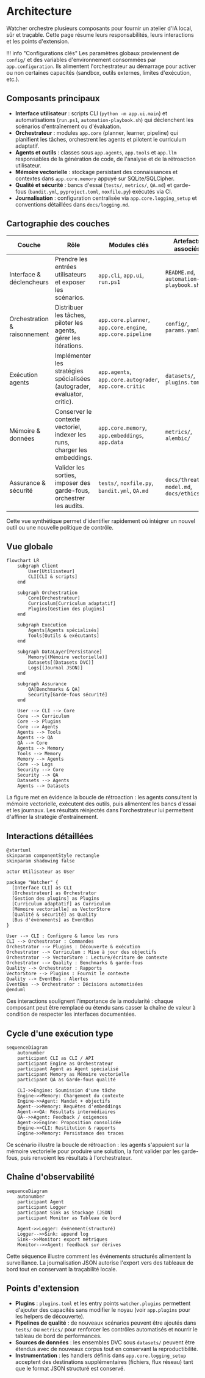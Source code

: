 # Architecture

Watcher orchestre plusieurs composants pour fournir un atelier d'IA local, sûr et traçable.
Cette page résume leurs responsabilités, leurs interactions et les points d'extension.

!!! info "Configurations clés"
    Les paramètres globaux proviennent de `config/` et des variables d'environnement consommées par
    `app.configuration`. Ils alimentent l'orchestrateur au démarrage pour activer ou non certaines
    capacités (sandbox, outils externes, limites d'exécution, etc.).

## Composants principaux

- **Interface utilisateur** : scripts CLI (`python -m app.ui.main`) et automatisations (`run.ps1`,
  `automation-playbook.sh`) qui déclenchent les scénarios d'entraînement ou d'évaluation.
- **Orchestrateur** : modules `app.core` (planner, learner, pipeline) qui planifient les tâches,
  orchestrent les agents et pilotent le curriculum adaptatif.
- **Agents et outils** : classes sous `app.agents`, `app.tools` et `app.llm` responsables de la
  génération de code, de l'analyse et de la rétroaction utilisateur.
- **Mémoire vectorielle** : stockage persistant des connaissances et contextes dans
  `app.core.memory` appuyé sur SQLite/SQLCipher.
- **Qualité et sécurité** : bancs d'essai (`tests/`, `metrics/`, `QA.md`) et garde-fous (`bandit.yml`,
  `pyproject.toml`, `noxfile.py`) exécutés via CI.
- **Journalisation** : configuration centralisée via `app.core.logging_setup` et conventions détaillées dans
  `docs/logging.md`.

## Cartographie des couches

| Couche | Rôle | Modules clés | Artefacts associés |
| --- | --- | --- | --- |
| Interface & déclencheurs | Prendre les entrées utilisateurs et exposer les scénarios. | `app.cli`, `app.ui`, `run.ps1` | `README.md`, `automation-playbook.sh` |
| Orchestration & raisonnement | Distribuer les tâches, piloter les agents, gérer les itérations. | `app.core.planner`, `app.core.engine`, `app.core.pipeline` | `config/`, `params.yaml` |
| Exécution agents | Implémenter les stratégies spécialisées (autograder, evaluator, critic). | `app.agents`, `app.core.autograder`, `app.core.critic` | `datasets/`, `plugins.toml` |
| Mémoire & données | Conserver le contexte vectoriel, indexer les runs, charger les embeddings. | `app.core.memory`, `app.embeddings`, `app.data` | `metrics/`, `alembic/` |
| Assurance & sécurité | Valider les sorties, imposer des garde-fous, orchestrer les audits. | `tests/`, `noxfile.py`, `bandit.yml`, `QA.md` | `docs/threat-model.md`, `docs/ethics.md` |

Cette vue synthétique permet d'identifier rapidement où intégrer un nouvel outil ou une nouvelle
politique de contrôle.

## Vue globale

```mermaid
flowchart LR
    subgraph Client
        User[Utilisateur]
        CLI[CLI & scripts]
    end

    subgraph Orchestration
        Core[Orchestrateur]
        Curriculum[Curriculum adaptatif]
        Plugins[Gestion des plugins]
    end

    subgraph Execution
        Agents[Agents spécialisés]
        Tools[Outils & exécutants]
    end

    subgraph DataLayer[Persistance]
        Memory[(Mémoire vectorielle)]
        Datasets[(Datasets DVC)]
        Logs[(Journal JSON)]
    end

    subgraph Assurance
        QA[Benchmarks & QA]
        Security[Garde-fous sécurité]
    end

    User --> CLI --> Core
    Core --> Curriculum
    Core --> Plugins
    Core --> Agents
    Agents --> Tools
    Agents --> QA
    QA --> Core
    Agents --> Memory
    Tools --> Memory
    Memory --> Agents
    Core --> Logs
    Security --> Core
    Security --> QA
    Datasets --> Agents
    Agents --> Datasets
```

La figure met en évidence la boucle de rétroaction : les agents consultent la mémoire vectorielle,
exécutent des outils, puis alimentent les bancs d'essai et les journaux. Les résultats réinjectés dans
l'orchestrateur lui permettent d'affiner la stratégie d'entraînement.

## Interactions détaillées

```plantuml
@startuml
skinparam componentStyle rectangle
skinparam shadowing false

actor Utilisateur as User

package "Watcher" {
  [Interface CLI] as CLI
  [Orchestrateur] as Orchestrator
  [Gestion des plugins] as Plugins
  [Curriculum adaptatif] as Curriculum
  [Mémoire vectorielle] as VectorStore
  [Qualité & sécurité] as Quality
  [Bus d'événements] as EventBus
}

User --> CLI : Configure & lance les runs
CLI --> Orchestrator : Commandes
Orchestrator --> Plugins : Découverte & exécution
Orchestrator --> Curriculum : Mise à jour des objectifs
Orchestrator --> VectorStore : Lecture/écriture de contexte
Orchestrator --> Quality : Benchmarks & garde-fous
Quality --> Orchestrator : Rapports
VectorStore --> Plugins : Fournit le contexte
Quality --> EventBus : Alertes
EventBus --> Orchestrator : Décisions automatisées
@enduml
```

Ces interactions soulignent l'importance de la modularité : chaque composant peut être remplacé ou étendu
sans casser la chaîne de valeur à condition de respecter les interfaces documentées.

## Cycle d'une exécution type

```mermaid
sequenceDiagram
    autonumber
    participant CLI as CLI / API
    participant Engine as Orchestrateur
    participant Agent as Agent spécialisé
    participant Memory as Mémoire vectorielle
    participant QA as Garde-fous qualité

    CLI->>Engine: Soumission d'une tâche
    Engine->>Memory: Chargement du contexte
    Engine->>Agent: Mandat + objectifs
    Agent-->>Memory: Requêtes d'embeddings
    Agent->>QA: Résultats intermédiaires
    QA-->>Agent: Feedback / exigences
    Agent->>Engine: Proposition consolidée
    Engine->>CLI: Restitution & rapports
    Engine->>Memory: Persistance des traces
```

Ce scénario illustre la boucle de rétroaction : les agents s'appuient sur la mémoire vectorielle pour
produire une solution, la font valider par les garde-fous, puis renvoient les résultats à l'orchestrateur.

## Chaîne d'observabilité

```mermaid
sequenceDiagram
    autonumber
    participant Agent
    participant Logger
    participant Sink as Stockage (JSON)
    participant Monitor as Tableau de bord

    Agent->>Logger: événement(structuré)
    Logger-->>Sink: append log
    Sink-->>Monitor: export métriques
    Monitor-->>Agent: feedback sur dérives
```

Cette séquence illustre comment les événements structurés alimentent la surveillance. La journalisation JSON
autorise l'export vers des tableaux de bord tout en conservant la traçabilité locale.

## Points d'extension

- **Plugins** : `plugins.toml` et les entry points `watcher.plugins` permettent d'ajouter des capacités sans
  modifier le noyau (voir `app.plugins` pour les helpers de découverte).
- **Pipelines de qualité** : de nouveaux scénarios peuvent être ajoutés dans `tests/` ou `metrics/` pour
  renforcer les contrôles automatisés et nourrir le tableau de bord de performances.
- **Sources de données** : les ensembles DVC sous `datasets/` peuvent être étendus avec de nouveaux corpus
  tout en conservant la reproductibilité.
- **Instrumentation** : les handlers définis dans `app.core.logging_setup` acceptent des destinations
  supplémentaires (fichiers, flux réseau) tant que le format JSON structuré est conservé.
